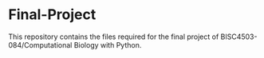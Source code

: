 # Final-Project
This repository contains the files required for the final project of BISC4503-084/Computational Biology with Python.
